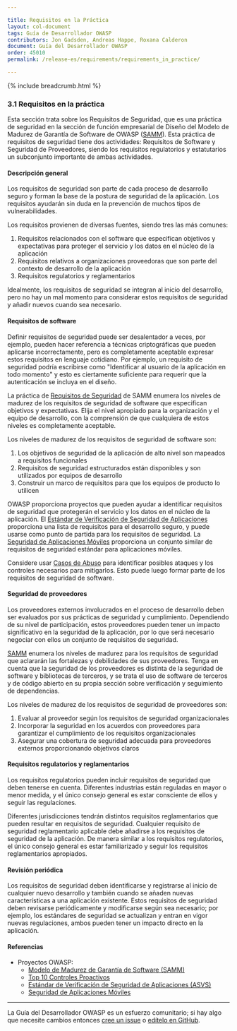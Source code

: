 ```yaml
---

title: Requisitos en la Práctica
layout: col-document
tags: Guía de Desarrollador OWASP
contributors: Jon Gadsden, Andreas Happe, Roxana Calderon
document: Guía del Desarrollador OWASP
order: 45010
permalink: /release-es/requirements/requirements_in_practice/

---
```


{% include breadcrumb.html %}

### 3.1 Requisitos en la práctica

Esta sección trata sobre los Requisitos de Seguridad, que es una práctica de seguridad en la sección de función empresarial de Diseño del Modelo de Madurez de Garantía de Software de OWASP ([SAMM][samm]).
Esta práctica de requisitos de seguridad tiene dos actividades: Requisitos de Software y Seguridad de Proveedores,
siendo los requisitos regulatorios y estatutarios un subconjunto importante de ambas actividades.

#### Descripción general

Los requisitos de seguridad son parte de cada proceso de desarrollo seguro
y forman la base de la postura de seguridad de la aplicación.
Los requisitos ayudarán sin duda en la prevención de muchos tipos de vulnerabilidades.

Los requisitos provienen de diversas fuentes, siendo tres las más comunes:

1. Requisitos relacionados con el software que especifican objetivos y expectativas
    para proteger el servicio y los datos en el núcleo de la aplicación
2. Requisitos relativos a organizaciones proveedoras que son parte del contexto de desarrollo de la aplicación
3. Requisitos regulatorios y reglamentarios

Idealmente, los requisitos de seguridad se integran al inicio del desarrollo,
pero no hay un mal momento para considerar estos requisitos de seguridad y añadir nuevos cuando sea necesario.

#### Requisitos de software

Definir requisitos de seguridad puede ser desalentador a veces,
por ejemplo, pueden hacer referencia a técnicas criptográficas que pueden aplicarse incorrectamente,
pero es completamente aceptable expresar estos requisitos en lenguaje cotidiano.
Por ejemplo, un requisito de seguridad podría escribirse como "Identificar al usuario de la aplicación en todo momento"
y esto es ciertamente suficiente para requerir que la autenticación se incluya en el diseño.

La práctica de [Requisitos de Seguridad][sammdsr] de SAMM enumera los niveles de madurez de los requisitos de seguridad de software
que especifican objetivos y expectativas.
Elija el nivel apropiado para la organización y el equipo de desarrollo,
con la comprensión de que cualquiera de estos niveles es completamente aceptable.

Los niveles de madurez de los requisitos de seguridad de software son:

1. Los objetivos de seguridad de la aplicación de alto nivel son mapeados a requisitos funcionales
2. Requisitos de seguridad estructurados están disponibles y son utilizados por equipos de desarrollo
3. Construir un marco de requisitos para que los equipos de producto lo utilicen

OWASP proporciona proyectos que pueden ayudar a identificar requisitos de seguridad
que protegerán el servicio y los datos en el núcleo de la aplicación.
El [Estándar de Verificación de Seguridad de Aplicaciones][asvs] proporciona una lista de requisitos para el desarrollo seguro,
y puede usarse como punto de partida para los requisitos de seguridad.
La [Seguridad de Aplicaciones Móviles][mas] proporciona un conjunto similar de requisitos de seguridad estándar para aplicaciones móviles.

Considere usar [Casos de Abuso][csabuse] para identificar posibles ataques y los controles necesarios para mitigarlos.
Esto puede luego formar parte de los requisitos de seguridad de software.

#### Seguridad de proveedores

Los proveedores externos involucrados en el proceso de desarrollo deben ser evaluados por sus prácticas de seguridad y cumplimiento.
Dependiendo de su nivel de participación, estos proveedores pueden tener un impacto significativo en la seguridad de la aplicación,
por lo que será necesario negociar con ellos un conjunto de requisitos de seguridad.

[SAMM][sammdsr] enumera los niveles de madurez para los requisitos de seguridad
que aclararán las fortalezas y debilidades de sus proveedores.
Tenga en cuenta que la seguridad de los proveedores es distinta de la seguridad de software y bibliotecas de terceros,
y se trata el uso de software de terceros y de código abierto 
en su propia sección sobre verificación y seguimiento de dependencias.

Los niveles de madurez de los requisitos de seguridad de proveedores son:

1. Evaluar al proveedor según los requisitos de seguridad organizacionales
2. Incorporar la seguridad en los acuerdos con proveedores para garantizar el cumplimiento de los requisitos organizacionales
3. Asegurar una cobertura de seguridad adecuada para proveedores externos proporcionando objetivos claros

#### Requisitos regulatorios y reglamentarios

Los requisitos regulatorios pueden incluir requisitos de seguridad que deben tenerse en cuenta.
Diferentes industrias están reguladas en mayor o menor medida,
y el único consejo general es estar consciente de ellos y seguir las regulaciones.

Diferentes jurisdicciones tendrán distintos requisitos reglamentarios que pueden resultar en requisitos de seguridad.
Cualquier requisito de seguridad reglamentario aplicable debe añadirse a los requisitos de seguridad de la aplicación.
De manera similar a los requisitos regulatorios,
el único consejo general es estar familiarizado y seguir los requisitos reglamentarios apropiados.

#### Revisión periódica

Los requisitos de seguridad deben identificarse y registrarse al inicio de cualquier nuevo desarrollo
y también cuando se añaden nuevas características a una aplicación existente.
Estos requisitos de seguridad deben revisarse periódicamente y modificarse según sea necesario;
por ejemplo, los estándares de seguridad se actualizan y entran en vigor nuevas regulaciones,
ambos pueden tener un impacto directo en la aplicación.

#### Referencias

* Proyectos OWASP:
  * [Modelo de Madurez de Garantía de Software (SAMM)][samm]
  * [Top 10 Controles Proactivos][proactive10]
  * [Estándar de Verificación de Seguridad de Aplicaciones (ASVS)][asvs]
  * [Seguridad de Aplicaciones Móviles][mas]

----

La Guía del Desarrollador OWASP es un esfuerzo comunitario; si hay algo que necesite cambios
entonces [cree un issue][issue0501] o [edítelo en GitHub][edit0501].

[asvs]: https://owasp.org/www-project-application-security-verification-standard/
[csabuse]: https://cheatsheetseries.owasp.org/cheatsheets/Abuse_Case_Cheat_Sheet
[issue0501]: https://github.com/OWASP/www-project-developer-guide/issues/new?labels=enhancement&template=request.md&title=Update:%2005-requirements/01-requirements
[mas]: https://mas.owasp.org/
[edit0501]: https://github.com/OWASP/www-project-developer-guide/blob/main/draft/05-requirements/01-requirements.md
[proactive10]: https://owasp.org/www-project-proactive-controls/
[samm]: https://owaspsamm.org/about/
[sammdsr]: https://owaspsamm.org/model/design/security-requirements/
